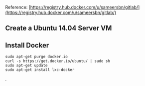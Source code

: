 Reference: [https://registry.hub.docker.com/u/sameersbn/gitlab/](https://registry.hub.docker.com/u/sameersbn/gitlab/)

## Create a Ubuntu 14.04 Server VM 

## Install Docker

	sudo apt-get purge docker.io	
	curl -s https://get.docker.io/ubuntu/ | sudo sh		
	sudo apt-get update		
	sudo apt-get install lxc-docker		

.
